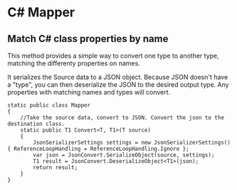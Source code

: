# C# Mapper

## Match C# class properties by name

This method provides a simple way to convert one type to another type, matching the differenty properties on names.

It serializes the Source data to a JSON object. Because JSON doesn't have a "type", you can then deserialize the JSON to the desired output type. Any properties with matching names and types will convert. 

```
static public class Mapper
{
    //Take the source data, convert to JSON. Convert the json to the destination class.
    static public T1 Convert<T, T1>(T source)
    {
        JsonSerializerSettings settings = new JsonSerializerSettings() { ReferenceLoopHandling = ReferenceLoopHandling.Ignore };
        var json = JsonConvert.SerializeObject(source, settings);
        T1 result = JsonConvert.DeserializeObject<T1>(json);
        return result;
    }
}
```
